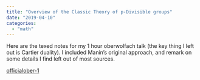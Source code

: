 ```yaml
---
title: "Overview of the Classic Theory of p-Divisible groups"
date: "2019-04-10"
categories: 
  - "math"
---
```


Here are the texed notes for my 1 hour oberwolfach talk (the key thing I left out is Cartier duality). I included Manin’s original approach, and remark on some details I find left out of most sources.

 [officialober-1](/wp-content/uploads/2019/04/officialober-1-1.pdf)
